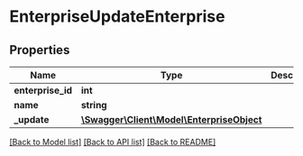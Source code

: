 # EnterpriseUpdateEnterprise

## Properties
Name | Type | Description | Notes
------------ | ------------- | ------------- | -------------
**enterprise_id** | **int** |  | [optional] 
**name** | **string** |  | [optional] 
**_update** | [**\Swagger\Client\Model\EnterpriseObject**](EnterpriseObject.md) |  | [optional] 

[[Back to Model list]](../README.md#documentation-for-models) [[Back to API list]](../README.md#documentation-for-api-endpoints) [[Back to README]](../README.md)


